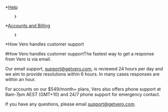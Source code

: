 *[Help](/help)

        ❯
        
*[Accounts and Billing](/help/accounts-and-billing)

        ❯
        
*How Vero handles customer support
    
#How Vero handles customer supportThe fastest way to get a response from Vero is via email.

Our email support, 
[support@getvero.com](mailto:support@getvero.com), is reviewed 24 hours per day and we aim to provide resolutions within 6 hours. In many cases responses are within an hour.

For accounts on our $549/month+ plans, Vero also offers phone support at 8am-7pm AEST (GMT+10) and 24/7 phone support for emergency contact.

If you have any questions, please email 
[support@getvero.com](mailto:support@getvero.com).